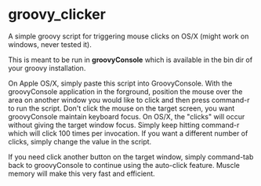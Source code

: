 # groovy_clicker
A simple groovy script for triggering mouse clicks on OS/X (might work on windows, never tested it).

This is meant to be run in **groovyConsole** which is available in the bin dir of your groovy installation.

On Apple OS/X, simply paste this script into GroovyConsole. With the groovyConsole application in the forground, position the mouse over the area on another window you would like to click and then press command-r to run the script. Don't click the mouse on the target screen, you want groovyConsole maintain keyboard focus. On OS/X, the "clicks" will occur without giving the target window focus. Simply keep hitting command-r which will click 100 times per invocation. If you want a different number of clicks, simply change the value in the script.

If you need click another button on the target window, simply command-tab back to groovyConsole to continue using the auto-click feature. Muscle memory will make this very fast and efficient.
